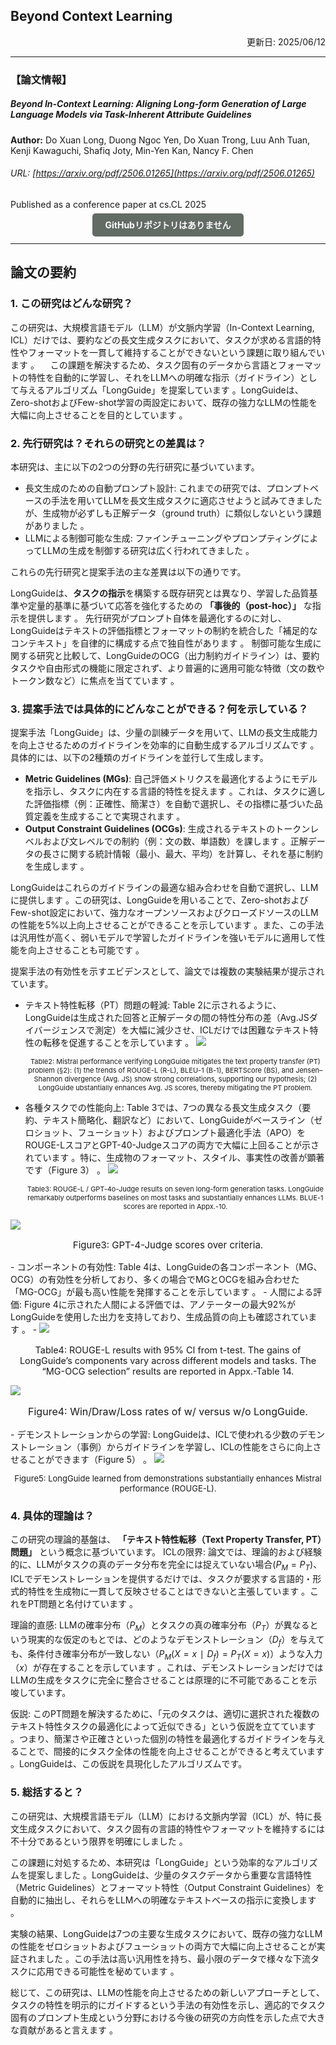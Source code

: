 ## Beyond Context Learning
<div style="text-align: right;">
更新日: 2025/06/12
</div>

---

### 【論文情報】
##### Beyond In-Context Learning: Aligning Long-form Generation of Large Language Models via Task-Inherent Attribute Guidelines	
 **Author:** Do Xuan Long, Duong Ngoc Yen, Do Xuan Trong, Luu Anh Tuan, Kenji Kawaguchi, Shafiq Joty, Min-Yen Kan, Nancy F. Chen
###### URL: [https://arxiv.org/pdf/2506.01265](https://arxiv.org/pdf/2506.01265)

 Published as a conference paper at cs.CL 2025

<div style="text-align: center; margin-top: 10px; margin-bottom: 20px;">
  <a style="background-color:rgb(99, 107, 101); color: white; padding: 10px 20px; text-decoration: none; border-radius: 5px; font-weight: bold;">
    GitHubリポジトリはありません
  </a>
</div>

---

## 論文の要約

### 1. この研究はどんな研究？
この研究は、大規模言語モデル（LLM）が文脈内学習（In-Context Learning, ICL）だけでは、要約などの長文生成タスクにおいて、タスクが求める言語的特性やフォーマットを一貫して維持することができないという課題に取り組んでいます 。
　この課題を解決するため、タスク固有のデータから言語とフォーマットの特性を自動的に学習し、それをLLMへの明確な指示（ガイドライン）として与えるアルゴリズム「LongGuide」を提案しています 。LongGuideは、Zero-shotおよびFew-shot学習の両設定において、既存の強力なLLMの性能を大幅に向上させることを目的としています 。

### 2. 先行研究は？それらの研究との差異は？
本研究は、主に以下の2つの分野の先行研究に基づいています。

- 長文生成のための自動プロンプト設計: 
  これまでの研究では、プロンプトベースの手法を用いてLLMを長文生成タスクに適応させようと試みてきましたが、生成物が必ずしも正解データ（ground truth）に類似しないという課題がありました 。
- LLMによる制御可能な生成: 
  ファインチューニングやプロンプティングによってLLMの生成を制御する研究は広く行われてきました 。

これらの先行研究と提案手法の主な差異は以下の通りです。

LongGuideは、**タスクの指示**を構築する既存研究とは異なり、学習した品質基準や定量的基準に基づいて応答を強化するための **「事後的（post-hoc）」** な指示を提供します 。
先行研究がプロンプト自体を最適化するのに対し、LongGuideはテキストの評価指標とフォーマットの制約を統合した「補足的なコンテキスト」を自律的に構成する点で独自性があります 。
制御可能な生成に関する研究と比較して、LongGuideのOCG（出力制約ガイドライン）は、要約タスクや自由形式の機能に限定されず、より普遍的に適用可能な特徴（文の数やトークン数など）に焦点を当てています 。

### 3. 提案手法では具体的にどんなことができる？何を示している？
提案手法「LongGuide」は、少量の訓練データを用いて、LLMの長文生成能力を向上させるためのガイドラインを効率的に自動生成するアルゴリズムです 。具体的には、以下の2種類のガイドラインを並行して生成します。


- **Metric Guidelines (MGs)**: 自己評価メトリクスを最適化するようにモデルを指示し、タスクに内在する言語的特性を捉えます 。これは、タスクに適した評価指標（例：正確性、簡潔さ）を自動で選択し、その指標に基づいた品質定義を生成することで実現されます 。
- **Output Constraint Guidelines (OCGs)**: 生成されるテキストのトークンレベルおよび文レベルでの制約（例：文の数、単語数）を課します 。正解データの長さに関する統計情報（最小、最大、平均）を計算し、それを基に制約を生成します 。

LongGuideはこれらのガイドラインの最適な組み合わせを自動で選択し、LLMに提供します 。この研究は、LongGuideを用いることで、Zero-shotおよびFew-shot設定において、強力なオープンソースおよびクローズドソースのLLMの性能を5%以上向上させることができることを示しています 。また、この手法は汎用性が高く、弱いモデルで学習したガイドラインを強いモデルに適用して性能を向上させることも可能です 。

提案手法の有効性を示すエビデンスとして、論文では複数の実験結果が提示されています。

- テキスト特性転移（PT）問題の軽減: 
  Table 2に示されるように、LongGuideは生成された回答と正解データの間の特性分布の差（Avg.JSダイバージェンスで測定）を大幅に減少させ、ICLだけでは困難なテキスト特性の転移を促進することを示しています 。
  <img src="./Table2.png"><p style="font-size:11px; text-align:center;">Table2: Mistral performance verifying LongGuide mitigates the text property transfer (PT) problem (§2): (1) the trends of ROUGE-L (R-L), BLEU-1 (B-1), BERTScore (BS), and Jensen–Shannon divergence (Avg. JS) show strong correlations, supporting our hypothesis; (2) LongGuide ubstantially enhances Avg. JS scores, thereby mitigating the PT problem.</p></img>

- 各種タスクでの性能向上: 
  Table 3では、7つの異なる長文生成タスク（要約、テキスト簡略化、翻訳など）において、LongGuideがベースライン（ゼロショット、フューショット）およびプロンプト最適化手法（APO）をROUGE-LスコアとGPT-40-Judgeスコアの両方で大幅に上回ることが示されています 。特に、生成物のフォーマット、スタイル、事実性の改善が顕著です（Figure 3） 。
 <img src="./Table3.png"><p style="font-size:11px; text-align:center;	">Table3: ROUGE-L / GPT-4o-Judge results on seven long-form generation tasks. LongGuide remarkably outperforms baselines on most tasks and substantially enhances LLMs. BLUE-1 scores are reported in Appx.-10.</p></img>
 <img src="./figure3.png">
 <p style="font-size:15px; text-align:center;">Figure3: GPT-4-Judge scores over criteria.</p></img>
- コンポーネントの有効性: 
  Table 4は、LongGuideの各コンポーネント（MG、OCG）の有効性を分析しており、多くの場合でMGとOCGを組み合わせた「MG-OCG」が最も高い性能を発揮することを示しています 。
- 人間による評価: Figure 4に示された人間による評価では、アノテーターの最大92%がLongGuideを使用した出力を支持しており、生成品質の向上も確認されています 。
-  <img src="./Table4.png"><p style="font-size:14.4px; text-align:center;	">Table4: ROUGE-L results with 95% CI from t-test. The gains of LongGuide’s components vary across different models and
tasks. The “MG-OCG selection” results are reported in Appx.-Table 14.</p></img>
<img src="./figure4.png">
 <p style="font-size:16px; text-align:center;">Figure4: Win/Draw/Loss rates of w/ versus w/o LongGuide.</p></img>
- デモンストレーションからの学習: 
  LongGuideは、ICLで使われる少数のデモンストレーション（事例）からガイドラインを学習し、ICLの性能をさらに向上させることができます（Figure 5） 。
<img src="./figure5.png">
 <p style="font-size:13px; text-align:center;">Figure5: LongGuide learned from demonstrations substantially enhances Mistral performance (ROUGE-L).</p></img>

### 4. 具体的理論は？
この研究の理論的基盤は、 **「テキスト特性転移（Text Property Transfer, PT）問題」** という概念に基づいています。
ICLの限界: 論文では、理論的および経験的に、LLMがタスクの真のデータ分布を完全には捉えていない場合($P_M=P_T$)、ICLでデモンストレーションを提供するだけでは、タスクが要求する言語的・形式的特性を生成物に一貫して反映させることはできないと主張しています 。これをPT問題と名付けています 。

理論的直感: LLMの確率分布（$P_M$）とタスクの真の確率分布（$P_T$）が異なるという現実的な仮定のもとでは、どのようなデモンストレーション（$D_f$）を与えても、条件付き確率分布が一致しない（$P_M​(X=x∣D_f)=P_T(X=x)$）ような入力（$x$）が存在することを示しています 。これは、デモンストレーションだけではLLMの生成をタスクに完全に整合させることは原理的に不可能であることを示唆しています。

仮説: このPT問題を解決するために、「元のタスクは、適切に選択された複数のテキスト特性タスクの最適化によって近似できる」という仮説を立てています 。つまり、簡潔さや正確さといった個別の特性を最適化するガイドラインを与えることで、間接的にタスク全体の性能を向上させることができると考えています 。LongGuideは、この仮説を具現化したアルゴリズムです。

### 5. 総括すると？
この研究は、大規模言語モデル（LLM）における文脈内学習（ICL）が、特に長文生成タスクにおいて、タスク固有の言語的特性やフォーマットを維持するには不十分であるという限界を明確にしました 。

この課題に対処するため、本研究は「LongGuide」という効率的なアルゴリズムを提案しました 。LongGuideは、少量のタスクデータから重要な言語特性（Metric Guidelines）とフォーマット特性（Output Constraint Guidelines）を自動的に抽出し、それらをLLMへの明確なテキストベースの指示に変換します 。


実験の結果、LongGuideは7つの主要な生成タスクにおいて、既存の強力なLLMの性能をゼロショットおよびフューショットの両方で大幅に向上させることが実証されました 。この手法は高い汎用性を持ち、最小限のデータで様々な下流タスクに応用できる可能性を秘めています 。

総じて、この研究は、LLMの性能を向上させるための新しいアプローチとして、タスクの特性を明示的にガイドするという手法の有効性を示し、適応的でタスク固有のプロンプト生成という分野における今後の研究の方向性を示した点で大きな貢献があると言えます 。